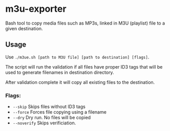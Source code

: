 # m3u-exporter
Bash tool to copy media files such as MP3s, linked in M3U (playlist) file to a given destination.

## Usage
Use `./m3ue.sh [path to M3U file] [path to destination] [flags]`.

The script will run the validation if all files have proper ID3 tags that will be used to generate filenames in destination directory.

After validation complete it will copy all existing files to the destination.

### Flags:
 * `--skip` Skips files without ID3 tags
 * `--force` Forces file copying using a filename
 * `--dry` Dry run. No files will be copied
 * `--noverify` Skips verificiation.
